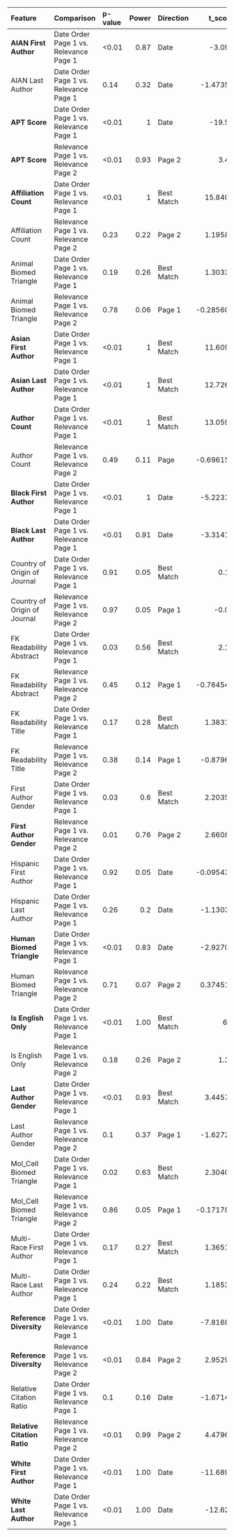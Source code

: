 | Feature                      | Comparison                             | p-value   |   Power | Direction   |    t_score |
|:-----------------------------|:---------------------------------------|:----------|--------:|:------------|-----------:|
| **AIAN First Author**        | Date Order Page 1 vs. Relevance Page 1 | <0.01     |    0.87 | Date        |  -3.094    |
| AIAN Last Author             | Date Order Page 1 vs. Relevance Page 1 | 0.14      |    0.32 | Date        |  -1.47351  |
| **APT Score**                | Date Order Page 1 vs. Relevance Page 1 | <0.01     |    1    | Date        | -19.54     |
| **APT Score**                | Relevance Page 1 vs. Relevance Page 2  | <0.01     |    0.93 | Page 2      |   3.45     |
| **Affiliation Count**        | Date Order Page 1 vs. Relevance Page 1 | <0.01     |    1    | Best Match  |  15.8403   |
| Affiliation Count            | Relevance Page 1 vs. Relevance Page 2  | 0.23      |    0.22 | Page 2      |   1.19585  |
| Animal Biomed Triangle       | Date Order Page 1 vs. Relevance Page 1 | 0.19      |    0.26 | Best Match  |   1.30332  |
| Animal Biomed Triangle       | Relevance Page 1 vs. Relevance Page 2  | 0.78      |    0.06 | Page 1      |  -0.285602 |
| **Asian First Author**       | Date Order Page 1 vs. Relevance Page 1 | <0.01     |    1    | Best Match  |  11.6091   |
| **Asian Last Author**        | Date Order Page 1 vs. Relevance Page 1 | <0.01     |    1    | Best Match  |  12.7265   |
| **Author Count**             | Date Order Page 1 vs. Relevance Page 1 | <0.01     |    1    | Best Match  |  13.0594   |
| Author Count                 | Relevance Page 1 vs. Relevance Page 2  | 0.49      |    0.11 | Page        |  -0.696155 |
| **Black First Author**       | Date Order Page 1 vs. Relevance Page 1 | <0.01     |    1    | Date        |  -5.22311  |
| **Black Last Author**        | Date Order Page 1 vs. Relevance Page 1 | <0.01     |    0.91 | Date        |  -3.31418  |
| Country of Origin of Journal | Date Order Page 1 vs. Relevance Page 1 | 0.91      |    0.05 | Best Match  |   0.11     |
| Country of Origin of Journal | Relevance Page 1 vs. Relevance Page 2  | 0.97      |    0.05 | Page 1      |  -0.04     |
| FK Readability Abstract      | Date Order Page 1 vs. Relevance Page 1 | 0.03      |    0.56 | Best Match  |   2.12     |
| FK Readability Abstract      | Relevance Page 1 vs. Relevance Page 2  | 0.45      |    0.12 | Page 1      |  -0.764543 |
| FK Readability Title         | Date Order Page 1 vs. Relevance Page 1 | 0.17      |    0.28 | Best Match  |   1.38312  |
| FK Readability Title         | Relevance Page 1 vs. Relevance Page 2  | 0.38      |    0.14 | Page 1      |  -0.87966  |
| First Author Gender          | Date Order Page 1 vs. Relevance Page 1 | 0.03      |    0.6  | Best Match  |   2.20359  |
| **First Author Gender**      | Relevance Page 1 vs. Relevance Page 2  | 0.01      |    0.76 | Page 2      |   2.66088  |
| Hispanic First Author        | Date Order Page 1 vs. Relevance Page 1 | 0.92      |    0.05 | Date        |  -0.095438 |
| Hispanic Last Author         | Date Order Page 1 vs. Relevance Page 1 | 0.26      |    0.2  | Date        |  -1.13035  |
| **Human Biomed Triangle**    | Date Order Page 1 vs. Relevance Page 1 | <0.01     |    0.83 | Date        |  -2.92702  |
| Human Biomed Triangle        | Relevance Page 1 vs. Relevance Page 2  | 0.71      |    0.07 | Page 2      |   0.374511 |
| **Is English Only**          | Date Order Page 1 vs. Relevance Page 1 | <0.01     |    1.00 | Best Match  |   6.7      |
| Is English Only              | Relevance Page 1 vs. Relevance Page 2  | 0.18      |    0.26 | Page 2      |   1.33     |
| **Last Author Gender**       | Date Order Page 1 vs. Relevance Page 1 | <0.01     |    0.93 | Best Match  |   3.44578  |
| Last Author Gender           | Relevance Page 1 vs. Relevance Page 2  | 0.1       |    0.37 | Page 1      |  -1.62725  |
| Mol_Cell Biomed Triangle     | Date Order Page 1 vs. Relevance Page 1 | 0.02      |    0.63 | Best Match  |   2.30404  |
| Mol_Cell Biomed Triangle     | Relevance Page 1 vs. Relevance Page 2  | 0.86      |    0.05 | Page 1      |  -0.171781 |
| Multi-Race First Author      | Date Order Page 1 vs. Relevance Page 1 | 0.17      |    0.27 | Best Match  |   1.36515  |
| Multi-Race Last Author       | Date Order Page 1 vs. Relevance Page 1 | 0.24      |    0.22 | Best Match  |   1.18538  |
| **Reference Diversity**      | Date Order Page 1 vs. Relevance Page 1 | <0.01     |    1.00 | Date        |  -7.81689  |
| **Reference Diversity**      | Relevance Page 1 vs. Relevance Page 2  | <0.01     |    0.84 | Page 2      |   2.95294  |
| Relative Citation Ratio      | Date Order Page 1 vs. Relevance Page 1 | 0.1       |    0.16 | Date        |  -1.67141  |
| **Relative Citation Ratio**  | Relevance Page 1 vs. Relevance Page 2  | <0.01     |    0.99 | Page 2      |   4.47966  |
| **White First Author**       | Date Order Page 1 vs. Relevance Page 1 | <0.01     |    1.00 | Date        | -11.6897   |
| **White Last Author**        | Date Order Page 1 vs. Relevance Page 1 | <0.01     |    1.00 | Date        | -12.622    |